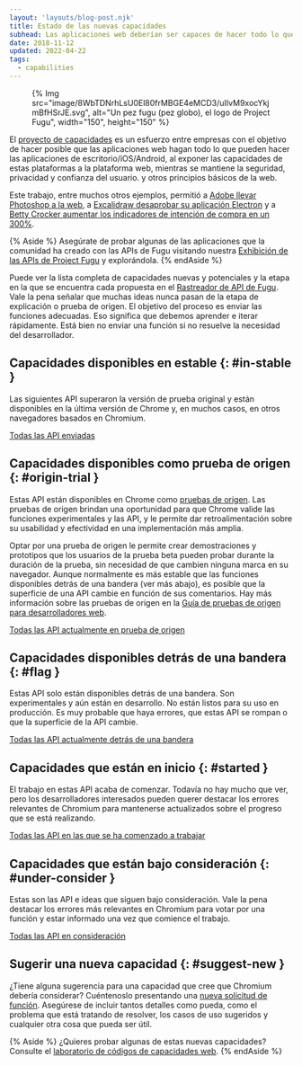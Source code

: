 ```yaml
---
layout: 'layouts/blog-post.njk'
title: Estado de las nuevas capacidades
subhead: Las aplicaciones web deberían ser capaces de hacer todo lo que las aplicaciones de escritorio/iOS/Android pueden hacer. Los miembros del proyecto de capacidades entre empresas quieren hacer posible que usted cree y entregue aplicaciones en la web abierta que nunca antes habían sido posibles.
date: 2018-11-12
updated: 2022-04-22
tags:
  - capabilities
---
```


<figure data-float="right"> {% Img src="image/8WbTDNrhLsU0El80frMBGE4eMCD3/uIIvM9xocYkjmBfHSrJE.svg", alt="Un pez fugu (pez globo), el logo de Project Fugu", width="150", height="150" %}</figure>

El [proyecto de capacidades](https://developers.google.com/web/updates/capabilities) es un esfuerzo entre empresas con el objetivo de hacer posible que las aplicaciones web hagan todo lo que pueden hacer las aplicaciones de escritorio/iOS/Android, al exponer las capacidades de estas plataformas a la plataforma web, mientras se mantiene la seguridad, privacidad y confianza del usuario. y otros principios básicos de la web.

Este trabajo, entre muchos otros ejemplos, permitió a [Adobe llevar Photoshop a la web](/ps-on-the-web/), a [Excalidraw desaprobar su aplicación Electron](/deprecating-excalidraw-electron/) y a [Betty Crocker aumentar los indicadores de intención de compra en un 300%](/betty-crocker/).

{% Aside %}
Asegúrate de probar algunas de las aplicaciones que la comunidad ha creado con las APIs de Fugu visitando nuestra [Exhibición de las APIs de Project Fugu](/blog/fugu-showcase/) y explorándola.
{% endAside %}

Puede ver la lista completa de capacidades nuevas y potenciales y la etapa en la que se encuentra cada propuesta en el [Rastreador de API de Fugu](https://goo.gle/fugu-api-tracker). Vale la pena señalar que muchas ideas nunca pasan de la etapa de explicación o prueba de origen. El objetivo del proceso es enviar las funciones adecuadas. Eso significa que debemos aprender e iterar rápidamente. Está bien no enviar una función si no resuelve la necesidad del desarrollador.

## Capacidades disponibles en estable {: #in-stable }

Las siguientes API superaron la versión de prueba original y están disponibles en la última versión de Chrome y, en muchos casos, en otros navegadores basados en Chromium.

<a class="material-button button-filled button-round display-inline-flex color-bg bg-primary gap-top-400" href="https://fugu-tracker.web.app/#shipped"> Todas las API enviadas </a>

## Capacidades disponibles como prueba de origen {: #origin-trial }

Estas API están disponibles en Chrome como [pruebas de origen](https://developers.chrome.com/origintrials/#/trials/active). Las pruebas de origen brindan una oportunidad para que Chrome valide las funciones experimentales y las API, y le permite dar retroalimentación sobre su usabilidad y efectividad en una implementación más amplia.

Optar por una prueba de origen le permite crear demostraciones y prototipos que los usuarios de la prueba beta pueden probar durante la duración de la prueba, sin necesidad de que cambien ninguna marca en su navegador. Aunque normalmente es más estable que las funciones disponibles detrás de una bandera (ver más abajo), es posible que la superficie de una API cambie en función de sus comentarios. Hay más información sobre las pruebas de origen en la [Guía de pruebas de origen para desarrolladores web](https://github.com/GoogleChrome/OriginTrials/blob/gh-pages/developer-guide.md).

<a class="material-button button-filled button-round display-inline-flex color-bg bg-primary gap-top-400" href="https://fugu-tracker.web.app/#origin-trial"> Todas las API actualmente en prueba de origen </a>

## Capacidades disponibles detrás de una bandera {: #flag }

Estas API solo están disponibles detrás de una bandera. Son experimentales y aún están en desarrollo. No están listos para su uso en producción. Es muy probable que haya errores, que estas API se rompan o que la superficie de la API cambie.

<a class="material-button button-filled button-round display-inline-flex color-bg bg-primary gap-top-400" href="https://fugu-tracker.web.app/#developer-trial"> Todas las API actualmente detrás de una bandera </a>

## Capacidades que están en inicio {: #started }

El trabajo en estas API acaba de comenzar. Todavía no hay mucho que ver, pero los desarrolladores interesados pueden querer destacar los errores relevantes de Chromium para mantenerse actualizados sobre el progreso que se está realizando.

<a class="material-button button-filled button-round display-inline-flex color-bg bg-primary gap-top-400" href="https://fugu-tracker.web.app/#started">Todas las API en las que se ha comenzado a trabajar</a>

## Capacidades que están bajo consideración {: #under-consider }

Estas son las API e ideas que siguen bajo consideración. Vale la pena destacar los errores más relevantes en Chromium para votar por una función y estar informado una vez que comience el trabajo.

<a class="material-button button-filled button-round display-inline-flex color-bg bg-primary gap-top-400" href="https://fugu-tracker.web.app/#under-consideration">Todas las API en consideración</a>

## Sugerir una nueva capacidad {: #suggest-new }

¿Tiene alguna sugerencia para una capacidad que cree que Chromium debería considerar? Cuéntenoslo presentando una [nueva solicitud de función](https://goo.gl/qWhHXU). Asegúrese de incluir tantos detalles como pueda, como el problema que está tratando de resolver, los casos de uso sugeridos y cualquier otra cosa que pueda ser útil.

{% Aside %} ¿Quieres probar algunas de estas nuevas capacidades? Consulte el [laboratorio de códigos de capacidades web](https://developers.google.com/codelabs/project-fugu#0). {% endAside %}
